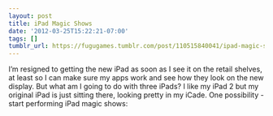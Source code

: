 ```yaml
---
layout: post
title: iPad Magic Shows
date: '2012-03-25T15:22:21-07:00'
tags: []
tumblr_url: https://fugugames.tumblr.com/post/110515840041/ipad-magic-shows
---
```

I’m resigned to getting the new iPad as soon as I see it on the retail shelves, at least so I can make sure my apps work and see how they look on the new display. But what am I going to do with three iPads? I like my iPad 2 but my original iPad is just sitting there, looking pretty in my iCade. One possibility - start performing iPad magic shows:

